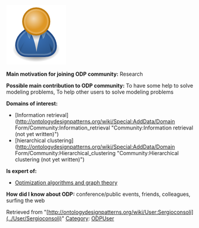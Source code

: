 [![Image:ODPUser.png](../images/a/a6/ODPUser.png)](../Image/ODPUser.png "Image:ODPUser.png")




  





__Main motivation for joining ODP community:__ Research


__Possible main contribution to ODP community:__ To have some help to solve modeling problems, To help other users to solve modeling problems


__Domains of interest:__



* [Information retrieval](http://ontologydesignpatterns.org/wiki/Special:AddData/Domain Form/Community:Information_retrieval "Community:Information retrieval (not yet written)")
* [hierarchical clustering](http://ontologydesignpatterns.org/wiki/Special:AddData/Domain Form/Community:Hierarchical_clustering "Community:Hierarchical clustering (not yet written)")


__Is expert of:__



* [Optimization algorithms and graph theory](http://ontologydesignpatterns.org/wiki/index.php?title=Community:Optimization_algorithms_and_graph_theory&action=edit&redlink=1 "Community:Optimization algorithms and graph theory (not yet written)")


__How did I know about ODP:__ conference/public events, friends, colleagues, surfing the web






Retrieved from "[http://ontologydesignpatterns.org/wiki/User:Sergioconsoli](../User/Sergioconsoli)"
 [Category](http://ontologydesignpatterns.org/wiki/Special:Categories "Special:Categories"): [ODPUser](../Category/ODPUser "Category:ODPUser")